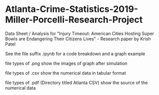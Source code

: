 # Atlanta-Crime-Statistics-2019-Miller-Porcelli-Research-Project
Data Sheet / Analysis for "Injury Timeout: American Cities Hosting Super Bowls are Endangering Their Citizens Lives" - Research paper by Krish Patel

See the file suffix .ipynb for a code breakdown and a graph example

file types of .png show the images of graph after simulation

file types of .csv show the numerical data in tabular format

file types of .pdf (Directory titled Atlanta CSV) show the source of the numerical data
